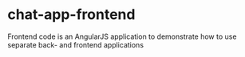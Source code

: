 # chat-app-frontend
Frontend code is an AngularJS application to demonstrate how to use separate back- and frontend applications
